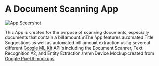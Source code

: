 # A Document Scanning App
![App Sceenshot](https://i.imgur.com/iPv9T5i.png)

This App is created for the purpose of scanning documents, especially documents that contain a bill amount.\nThe App features automated Title Suggestions as well as
automated bill amount extraction using severeal different [Google ML Kit](https://developers.google.com/ml-kit) API's including the Document Scanner, Text Recognition V2, and Entity Extraction.\n\n\n
Device Mockup created from [Google Pixel 6 mockups](https://deviceframes.com/templates/google-pixel-6)
